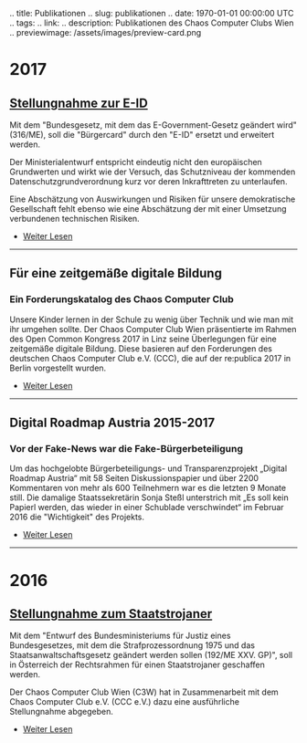 
.. title: Publikationen
.. slug: publikationen
.. date: 1970-01-01 00:00:00 UTC
.. tags:
.. link:
.. description: Publikationen des Chaos Computer Clubs Wien
.. previewimage: /assets/images/preview-card.png

# 2017

## [Stellungnahme zur E-ID](link://slug/316ME_stellungnahme_e-id)

Mit dem "Bundesgesetz, mit dem das E-Government-Gesetz geändert wird" (316/ME), soll die "Bürgercard" durch den "E-ID" ersetzt und erweitert werden.

Der Ministerialentwurf entspricht eindeutig nicht den europäischen Grundwerten und wirkt wie der Versuch, das Schutzniveau der kommenden Datenschutzgrundverordnung kurz vor deren Inkrafttreten zu unterlaufen.

Eine Abschätzung von Auswirkungen und Risiken für unsere demokratische Gesellschaft fehlt ebenso wie eine Abschätzung der mit einer Umsetzung verbundenen technischen Risiken.

* [Weiter Lesen](link://slug/316ME_stellungnahme_e-id)

***


## Für eine zeitgemäße digitale Bildung
### Ein Forderungskatalog des Chaos Computer Club

Unsere Kinder lernen in der Schule zu wenig über Technik und wie man mit ihr umgehen sollte. Der Chaos Computer Club Wien präsentierte im Rahmen des Open Common Kongress 2017 in Linz seine Überlegungen für eine zeitgemäße digitale Bildung. Diese basieren auf den Forderungen des deutschen Chaos Computer Club e.V. (CCC), die auf der re:publica 2017 in Berlin vorgestellt wurden.

* [Weiter Lesen](link://slug/digitale_bildung)

***


## Digital Roadmap Austria 2015-2017
### Vor der Fake-News war die Fake-Bürgerbeteiligung

Um das hochgelobte Bürgerbeteiligungs- und Transparenzprojekt „Digital Roadmap Austria“ mit 58 Seiten Diskussionspapier und über 2200 Kommentaren von mehr als 600 Teilnehmern war es die letzten 9 Monate still. Die damalige Staatssekretärin Sonja Steßl unterstrich mit „Es soll kein Papierl werden, das wieder in einer Schublade verschwindet“ im Februar 2016 die "Wichtigkeit" des Projekts.


* [Weiter Lesen](link://slug/digital_roadmap_rip)

***


# 2016

## [Stellungnahme zum Staatstrojaner](link://slug/192ME_stellungnahme_staatstrojaner)

Mit dem "Entwurf des Bundesministeriums für Justiz eines Bundesgesetzes, mit 
dem die Strafprozessordnung 1975 und das Staatsanwaltschaftsgesetz geändert 
werden sollen (192/ME XXV. GP)", soll in Österreich der Rechtsrahmen für einen 
Staatstrojaner geschaffen werden.

Der Chaos Computer Club Wien (C3W) hat in Zusammenarbeit mit dem 
Chaos Computer Club e.V. (CCC e.V.) dazu eine ausführliche Stellungnahme 
abgegeben.

* [Weiter Lesen](link://slug/192ME_stellungnahme_staatstrojaner)

